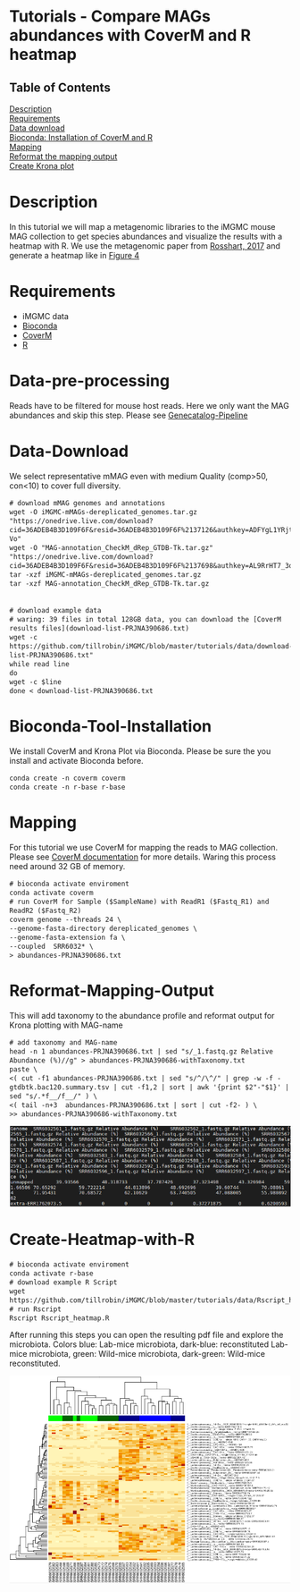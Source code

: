 # Tutorials - Compare MAGs abundances with CoverM and R heatmap

## Table of Contents

[Description](#Description)  
[Requirements](#Requirements)  
[Data download](#Data-pre-processing)  
[Bioconda: Installation of CoverM and R](#Bioconda-Tool-Installation)  
[Mapping](#Mapping)  
[Reformat the mapping output](#Reformat-Mapping-Output)  
[Create Krona plot](#Create-Krona-Plot)  

# Description

In this tutorial we will map a metagenomic libraries to the iMGMC mouse MAG collection to get species abundances and visualize the results with a heatmap with R. We use the metagenomic paper from [Rosshart, 2017](https://doi.org/10.1016/j.cell.2017.09.016) and generate a heatmap like in [Figure 4](https://www.cell.com/fulltext/S0092-8674(17)31065-6#figures)

# Requirements
* iMGMC data
* [Bioconda](https://bioconda.github.io/)
* [CoverM](https://github.com/wwood/CoverM)
* [R](https://cran.r-project.org/)


# Data-pre-processing

Reads have to be filtered for mouse host reads. Here we only want the MAG abundances and skip this step. Please see [Genecatalog-Pipeline](https://github.com/tillrobin/iMGMC/blob/master/genecatalog-pipeline.md#Data-pre-processing)

# Data-Download

We select representative mMAG even with medium Quality (comp>50, con<10) to cover full diversity.


	# download mMAG genomes and annotations
	wget -O iMGMC-mMAGs-dereplicated_genomes.tar.gz "https://onedrive.live.com/download?cid=36ADEB4B3D109F6F&resid=36ADEB4B3D109F6F%2137126&authkey=ADFYgL1YRjtb-Vo"
	wget -O "MAG-annotation_CheckM_dRep_GTDB-Tk.tar.gz" "https://onedrive.live.com/download?cid=36ADEB4B3D109F6F&resid=36ADEB4B3D109F6F%2137698&authkey=AL9RrHT7_3oj2vI"
	tar -xzf iMGMC-mMAGs-dereplicated_genomes.tar.gz
	tar -xzf MAG-annotation_CheckM_dRep_GTDB-Tk.tar.gz
	
	
	# download example data
	# waring: 39 files in total 128GB data, you can download the [CoverM results files](download-list-PRJNA390686.txt)
	wget -c https://github.com/tillrobin/iMGMC/blob/master/tutorials/data/download-list-PRJNA390686.txt"
	while read line
	do
	wget -c $line
	done < download-list-PRJNA390686.txt
	

# Bioconda-Tool-Installation

We install CoverM and Krona Plot via Bioconda. Please be sure the you install and activate Bioconda before.


	conda create -n coverm coverm
	conda create -n r-base r-base
	

# Mapping

For this tutorial we use CoverM for mapping the reads to MAG collection.  Please see [CoverM documentation](https://github.com/wwood/CoverM) for more details. Waring this process need around 32 GB of memory.

    # bioconda activate enviroment
	conda activate coverm
	# run CoverM for Sample ($SampleName) with ReadR1 ($Fastq_R1) and ReadR2 ($Fastq_R2)
    coverm genome --threads 24 \
	--genome-fasta-directory dereplicated_genomes \
	--genome-fasta-extension fa \
	--coupled  SRR6032* \
	> abundances-PRJNA390686.txt



# Reformat-Mapping-Output

This will add taxonomy to the abundance profile and reformat output for Krona plotting with MAG-name

	# add taxonomy and MAG-name
	head -n 1 abundances-PRJNA390686.txt | sed "s/_1.fastq.gz Relative Abundance (%)//g" > abundances-PRJNA390686-withTaxonomy.txt
	paste \
	<( cut -f1 abundances-PRJNA390686.txt | sed "s/^/\^/" | grep -w -f - gtdbtk.bac120.summary.tsv | cut -f1,2 | sort | awk '{print $2"-"$1}' | sed "s/.*f__/f__/" ) \
	<( tail -n+3  abundances-PRJNA390686.txt | sort | cut -f2- ) \
	>> abundances-PRJNA390686-withTaxonomy.txt

![CoverM-Plot-PRJNA390686](/tutorials/images/coverm-PRJNA390686.png)

# Create-Heatmap-with-R

    # bioconda activate enviroment
	conda activate r-base
	# download example R Script
	wget https://github.com/tillrobin/iMGMC/blob/master/tutorials/data/Rscript_heatmap.R
	# run Rscript
	Rscript Rscript_heatmap.R

After running this steps you can open the resulting pdf file and explore the microbiota. Colors blue: Lab-mice microbiota, dark-blue: reconstituted Lab-mice microbiota, green: Wild-mice microbiota, dark-green: Wild-mice reconstituted. 

![heatmap-mean](/tutorials/images/headmap_abundances_mean.png)



